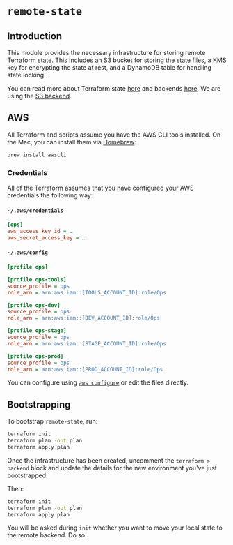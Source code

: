 # `remote-state`

## Introduction

This module provides the necessary infrastructure for storing remote Terraform state. This includes an S3 bucket for storing the state files, a KMS key for encrypting the state at rest, and a DynamoDB table for handling state locking.

You can read more about Terraform state [here](https://www.terraform.io/docs/state/index.html) and backends [here](https://www.terraform.io/docs/backends/). We are using the [S3 backend](https://www.terraform.io/docs/backends/types/s3.html).

## AWS

All Terraform and scripts assume you have the AWS CLI tools installed. On the Mac, you can install them via [Homebrew](https://brew.sh):

```bash
brew install awscli
```

### Credentials

All of the Terraform assumes that you have configured your AWS credentials the following way:

#### `~/.aws/credentials`

```ini
[ops]
aws_access_key_id = …
aws_secret_access_key = …
```

#### `~/.aws/config`

```ini
[profile ops]

[profile ops-tools]
source_profile = ops
role_arn = arn:aws:iam::[TOOLS_ACCOUNT_ID]:role/Ops

[profile ops-dev]
source_profile = ops
role_arn = arn:aws:iam::[DEV_ACCOUNT_ID]:role/Ops

[profile ops-stage]
source_profile = ops
role_arn = arn:aws:iam::[STAGE_ACCOUNT_ID]:role/Ops

[profile ops-prod]
source_profile = ops
role_arn = arn:aws:iam::[PROD_ACCOUNT_ID]:role/Ops
```

You can configure using [`aws configure`](https://docs.aws.amazon.com/cli/latest/userguide/cli-chap-configure.html) or edit the files directly.

## Bootstrapping

To bootstrap `remote-state`, run:

```bash
terraform init
terraform plan -out plan
terraform apply plan
```

Once the infrastructure has been created, uncomment the `terraform > backend` block and update the details for the new environment you've just bootstrapped.

Then:

```bash
terraform init
terraform plan -out plan
terraform apply plan
```

You will be asked during `init` whether you want to move your local state to the remote backend. Do so.
